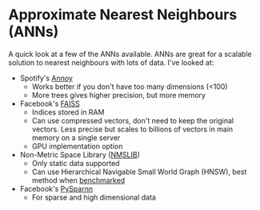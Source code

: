 # Approximate Nearest Neighbours (ANNs)

A quick look at a few of the ANNs available.  ANNs are great for a scalable solution to nearest neighbours with lots of data.  I've looked at:

- Spotify's [Annoy](https://github.com/spotify/annoy)
	- Works better if you don't have too many dimensions (<100)
	- More trees gives higher precision, but more memory
- Facebook's [FAISS](https://github.com/facebookresearch/faiss/)
	- Indices stored in RAM
	- Can use compressed vectors, don't need to keep the original vectors. Less precise but scales to billions of vectors in main memory on a single server
	- GPU implementation option
- Non-Metric Space Library ([NMSLIB](https://github.com/nmslib/nmslib))
	- Only static data supported
	- Can use Hierarchical Navigable Small World Graph (HNSW), best method when [benchmarked](https://raw.githubusercontent.com/erikbern/ann-benchmarks/master/results/glove-100-angular.png)
- Facebook's [PySparnn](https://github.com/facebookresearch/pysparnn)
	- For sparse and high dimensional data